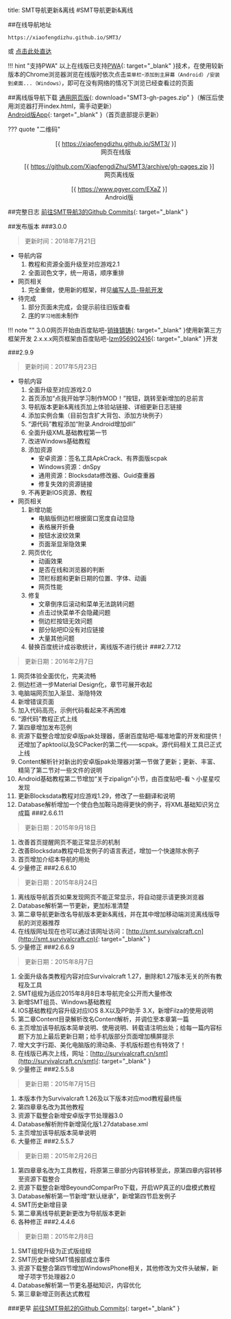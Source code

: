 title: SMT导航更新&离线
#SMT导航更新&离线

##在线导航地址
```
https://xiaofengdizhu.github.io/SMT3/
```
或 [点击此处直达](https://xiaofengdizhu.github.io/SMT3/)  

!!! hint "支持PWA"
    以上在线版已支持[PWA](https://developers.google.com/web/progressive-web-apps/){: target="\_blank" }技术，在使用较新版本的Chrome浏览器浏览在线版时依次点击`菜单栏`-`添加到主屏幕（Android）/安装到桌面...（Windows）`，即可在没有网络的情况下浏览已经查看过的页面

##离线版导航下载
[通用网页版](https://github.com/XiaofengdiZhu/SMT3/archive/gh-pages.zip){: download="SMT3-gh-pages.zip" }（解压后使用浏览器打开index.html，需手动更新）  
[Android版App](https://www.pgyer.com/EXaZ){: target="\_blank" }（首页底部提示更新）

??? quote "二维码"
    <center><div>
        <div class="inlineBlock" style="margin-top: 1rem;"><div>[{ https://xiaofengdizhu.github.io/SMT3/ }]</div>网页在线版</div>
        <div class="inlineBlock" style="margin-top: 1rem;margin-left:1rem;"><div>[{ https://github.com/XiaofengdiZhu/SMT3/archive/gh-pages.zip }]</div>网页离线版</div>
        <div class="inlineBlock" style="margin-top: 1rem;margin-left:1rem;"><div>[{ https://www.pgyer.com/EXaZ }]</div>Android版</div>
        </div></center>
    <!--Generated by https://github.com/XiaofengdiZhu/python-markdown-qrcode-->

##完整日志
[前往SMT导航3的Github Commits](https://github.com/XiaofengdiZhu/SMT3/commits/master){: target="\_blank" }

##发布版本
###3.0.0
>更新时间：2018年7月21日

* 导航内容
    1. 教程和资源全面升级至对应游戏2.1
    2. 全面润色文字，统一用语，顺序重排
* 网页相关
    1. 完全重做，使用新的框架，祥见[编写人员-导航开发](staff.md#_4)
* 待完成
    1. 部分页面未完成，会提示前往旧版查看
    2. [序](../tutorial/preface.md)的`学习地图`未制作

!!! note ""
    3.0.0网页开始由百度贴吧-[销锋镝铸](http://tieba.baidu.com/home/main/?un=销锋镝铸){: target="\_blank" }使用新第三方框架开发
    2.x.x.x网页框架由百度贴吧-[lzm956902416](http://tieba.baidu.com/home/main/?un=lzm956902416&ie=utf-8){: target="\_blank" }开发

###2.9.9
>更新时间：2017年5月23日

* 导航内容
    1. 全面升级至对应游戏2.0
    2. 首页添加“点我开始学习制作MOD！”按钮，跳转至新增加的总前言
    3. 导航版本更新&离线页加上体验站链接、详细更新日志链接
    4. 添加实例合集（目前包含扩大背包、添加方块例子）
    5. “源代码”教程添加“附录.Android增加dll”
    6. 全面升级XML基础教程第一节
    7. 改进Windows基础教程
    8. 添加资源
        * 安卓资源：签名工具ApkCrack、有界面版scpak
        * Windows资源：dnSpy
        * 通用资源：Blocksdata修改器、Guid查重器
        * 修复失效的资源链接
    9. 不再更新IOS资源、教程
* 网页相关
    1. 新增功能
        * 电脑版侧边栏根据窗口宽度自动显隐
        * 表格展开折叠
        * 按钮水波纹效果
        * 页面渐显渐隐效果
    2. 网页优化
        * 动画效果
        * 是否在线和浏览器的判断
        * 顶栏标题和更新日期的位置、字体、动画
        * 网页性能
    3. 修复
        * 文章倒序后滚动和菜单无法跳转问题
        * 点击过快菜单不会隐藏问题
        * 侧边栏按钮无效问题
        * 部分贴吧ID没有对应链接
        * 大量其他问题
    4. 替换百度统计成谷歌统计，离线版不进行统计
###2.7.7.12
>更新日期：2016年2月7日

1. 网页体验全面优化，完美流畅
2. 侧边栏进一步Material Design化，章节可展开收起
3. 电脑端网页加入渐显、渐隐特效
4. 新增错误页面
5. 加入代码高亮，示例代码看起来不再困难
6. “源代码”教程正式上线
7. 第四章增加发布范例
8. 资源下载整合增加安卓版pak处理器，感谢百度贴吧-瞄准地雷的开发和提供！还增加了apktool以及SCPacker的第二代——scpak。源代码相关工具已正式上线
9. Content解析针对新出的安卓版pak处理器对第一节做了更新；更新、丰富、精简了第二节对一些文件的说明
10. Android基础教程第二节增加“关于zipalign”小节，由百度贴吧-看丶小星星哎 发现
11. 更新Blocksdata教程对应游戏1.29，修改了一些翻译和说明
12. Database解析增加一个使白色加鞍马跑得更快的例子，将XML基础知识另立成篇
###2.6.6.11
>更新日期：2015年9月18日

1. 改善首页提醒网页不能正常显示的机制
2. 改善Blocksdata教程中启发例子的语言表述，增加一个快速除水例子
3. 首页增加介绍本导航的用处
4. 少量修正
###2.6.6.10
>更新日期：2015年8月24日

1. 离线版导航首页如果发现网页不能正常显示，将自动提示请更换浏览器
2. Database解析第一节更新，更加标准清楚
3. 第二章导航更新改名导航版本更新&离线，并在其中增加移动端浏览离线版导航的浏览器推荐
4. 在线版网址现在也可以通过该网址访问：[http://smt.survivalcraft.cn](http://smt.survivalcraft.cn){: target="\_blank" }
5. 少量修正
###2.6.6.9
>更新日期：2015年8月7日

1. 全面升级各类教程内容对应Survivalcraft 1.27，删除和1.27版本无关的所有教程及工具
2. SMT组规为适应2015年8月8日本导航完全公开而大量修改
3. 新增SMT组员、Windows基础教程
4. IOS基础教程内容升级对应IOS 8.X以及PP助手 3.X，新增Filza的使用说明
5. 第二章Content目录解析改名Content解析，并调位至本章第一篇
6. 主页增加该导航版本简单说明、使用说明、转载请注明出处；给每一篇内容标题下方加上最后更新日期；给手机版部分页面增加横屏提示
7. 增大文字行距、美化电脑版的滑动条、手机版标题也有特效了！
8. 在线版已再次上线，网址：[http://survivalcraft.cn/smt](http://survivalcraft.cn/smt){: target="\_blank" }
9. 少量修正
###2.5.5.8
>更新日期：2015年7月15日

1. 本版本作为Survivalcraft 1.26及以下版本对应mod教程最终版
2. 第四章章名改为其他教程
3. 资源下载整合新增安卓版字节处理器3.0
4. Database解析附件新增简化版1.27database.xml
5. 主页增加该导航版本简单说明
6. 大量修正
###2.5.5.7
>更新日期：2015年2月26日

1. 第四章章名改为工具教程，将原第三章部分内容转移至此，原第四章内容转移至资源下载整合
2. 资源下载整合新增BeyoundComparPro下载，开启WP真正的U盘模式教程
3. Database解析第一节新增“默认继承”，新增第四节启发例子
4. SMT历史新增目录
5. 第二章离线导航更新更改为导航版本更新
6. 各种修正
###2.4.4.6
>更新日期：2015年2月8日

1. SMT组规升级为正式版组规
2. SMT历史新增SMT情报部成立事件
3. 资源下载整合第四节增加WindowsPhone相关，其他修改为文件头破解，新增子项字节处理器2.0
4. Database解析第一节更名基础知识，内容优化
5. 第三章新增正则表达式教程

###更早
[前往SMT导航2的Github Commits](https://github.com/lzm956902416/SMT/commits/master){: target="\_blank" }